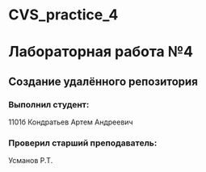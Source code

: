 # CVS_practice_4
# Лабораторная работа №4
## Создание удалённого репозитория
### Выполнил студент:
1101б
Кондратьев Артем Андреевич 
### Проверил старший преподаватель:
Усманов Р.Т.
